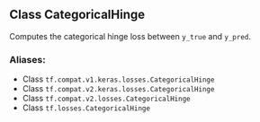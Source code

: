 ## Class CategoricalHinge
Computes the categorical hinge loss between `y_true` and `y_pred`.
### Aliases:
- Class `tf.compat.v1.keras.losses.CategoricalHinge`
- Class `tf.compat.v2.keras.losses.CategoricalHinge`
- Class `tf.compat.v2.losses.CategoricalHinge`
- Class `tf.losses.CategoricalHinge`
